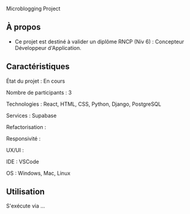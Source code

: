 Microblogging Project

## À propos 

- Ce projet est destiné à valider un diplôme RNCP (Niv 6) : Concepteur Développeur d'Application.

## Caractéristiques

État du projet : En cours

Nombre de participants : 3

Technologies : React, HTML, CSS, Python, Django, PostgreSQL

Services :  Supabase

Refactorisation : 

Responsivité : 

UX/UI : 

IDE : VSCode

OS : Windows, Mac, Linux 

## Utilisation 

S'exécute via ...

